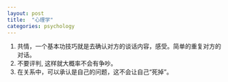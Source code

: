 ```yaml
---
layout: post
title:  "心理学"
categories: psychology 
---
```


1. 共情，一个基本功技巧就是去确认对方的谈话内容，感受。简单的重复对方的对话。
1. 不要评判, 这样就大概率不会有争吵。
1. 在关系中，可以承认是自己的问题，这不会让自己“死掉”。

